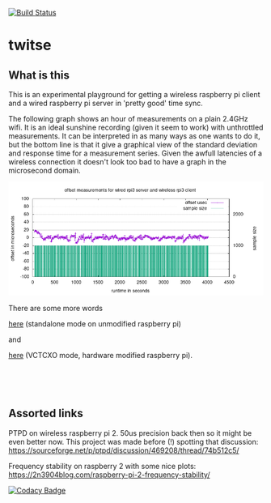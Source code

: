 [![Build Status](https://travis-ci.org/bjerrep/twitse.svg?branch=master)](https://travis-ci.org/bjerrep/twitse)

# twitse

## What is this
This is an experimental playground for getting a wireless raspberry pi client and a wired raspberry pi server in 'pretty good' time sync. 

The following graph shows an hour of measurements on a plain 2.4GHz wifi. It is an ideal sunshine recording (given it seem to work) with unthrottled measurements. It can be interpreted in as many ways as one wants to do it, but the bottom line is that it give a graphical view of the standard deviation and response time for a measurement series. Given the awfull latencies of a wireless connection it doesn't look too bad to have a graph in the microsecond domain.

<p align="center"><img src="dataanalysis/data/1hour_throttle_off/server/plot.png"></p>

There are some more words

[here](doc/TLDR.md) (standalone mode on unmodified raspberry pi) 

and 

[here](doc/VCTCXO.md) (VCTCXO mode, hardware modified raspberry pi).

<br /><br /><br />

## Assorted links
PTPD on wireless raspberry pi 2. 50us precision back then so it might be even better now. This project was made before (!) spotting that discussion:
https://sourceforge.net/p/ptpd/discussion/469208/thread/74b512c5/

Frequency stability on raspberry 2 with some nice plots:
https://2n3904blog.com/raspberry-pi-2-frequency-stability/

[![Codacy Badge](https://api.codacy.com/project/badge/Grade/1f1ddf68d54641658fba20d23c885ad3)](https://www.codacy.com/app/bjerrep/twitse?utm_source=github.com&amp;utm_medium=referral&amp;utm_content=bjerrep/twitse&amp;utm_campaign=Badge_Grade)